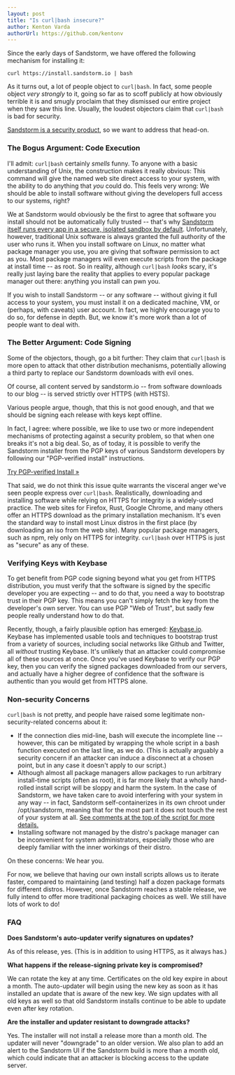 ```yaml
---
layout: post
title: "Is curl|bash insecure?"
author: Kenton Varda
authorUrl: https://github.com/kentonv
---
```


Since the early days of Sandstorm, we have offered the following mechanism for installing it:

    curl https://install.sandstorm.io | bash

As it turns out, a lot of people object to `curl|bash`. In fact, some people object *very strongly* to it, going so far as to scoff publicly at how obviously terrible it is and smugly proclaim that they dismissed our entire project when they saw this line. Usually, the loudest objectors claim that `curl|bash` is bad for security.

[Sandstorm is a security product](https://docs.sandstorm.io/en/latest/developing/security-practices/), so we want to address that head-on.

### The Bogus Argument: Code Execution

I'll admit: `curl|bash` certainly _smells_ funny. To anyone with a basic understanding of Unix, the construction makes it really obvious: This command will give the named web site direct access to your system, with the ability to do anything that _you_ could do. This feels very wrong: We should be able to install software without giving the developers full access to our systems, right?

We at Sandstorm would obviously be the first to agree that software you install should not be automatically fully trusted -- that's why [Sandstorm itself runs every app in a secure, isolated sandbox by default](https://docs.sandstorm.io/en/latest/developing/security-practices/#fine-grained-isolation). Unfortunately, however, traditional Unix software is always granted the full authority of the user who runs it. When you install software on Linux, no matter what package manager you use, you are giving that software permission to act as you. Most package managers will even execute scripts from the package at install time -- as root. So in reality, although `curl|bash` _looks_ scary, it's really just laying bare the reality that applies to every popular package manager out there: anything you install can pwn you.

If you wish to install Sandstorm -- or any software -- without giving it full access to your system, you must install it on a dedicated machine, VM, or (perhaps, with caveats) user account. In fact, we highly encourage you to do so, for defense in depth. But, we know it's more work than a lot of people want to deal with.

### The Better Argument: Code Signing

Some of the objectors, though, go a bit further: They claim that `curl|bash` is more open to attack that other distribution mechanisms, potentially allowing a third party to replace our Sandstorm downloads with evil ones.

Of course, all content served by sandstorm.io -- from software downloads to our blog -- is served strictly over HTTPS (with HSTS).

Various people argue, though, that this is not good enough, and that we should be signing each release with keys kept offline.

In fact, I agree: where possible, we like to use two or more independent mechanisms of protecting against a security problem, so that when one breaks it's not a big deal. So, as of today, it is possible to verify the Sandstorm installer from the PGP keys of various Sandstorm developers by following our "PGP-verified install" instructions.

<a class="linkbutton" href="https://docs.sandstorm.io/en/latest/install/#option-3-pgp-verified-install">Try PGP-verified Install »</a>

That said, we do not think this issue quite warrants the visceral anger we've seen people express over `curl|bash`. Realistically, downloading and installing software while relying on HTTPS for integrity is a widely-used practice. The web sites for Firefox, Rust, Google Chrome, and many others offer an HTTPS download as the primary installation mechanism. It's even the standard way to install most Linux distros in the first place (by downloading an iso from the web site). Many popular package managers, such as npm, rely only on HTTPS for integrity. `curl|bash` over HTTPS is just as "secure" as any of these.

### Verifying Keys with Keybase

To get benefit from PGP code signing beyond what you get from HTTPS distribution, you must verify that the software is signed by the specific developer you are expecting -- and to do that, you need a way to bootstrap trust in their PGP key. This means you can't simply fetch the key from the developer's own server. You can use PGP "Web of Trust", but sadly few people really understand how to do that.

Recently, though, a fairly plausible option has emerged: [Keybase.io](https://keybase.io). Keybase has implemented usable tools and techniques to bootstrap trust from a variety of sources, including social networks like Github and Twitter, all *without* trusting Keybase. It's unlikely that an attacker could compromise all of these sources at once. Once you've used Keybase to verify our PGP key, then you can verify the signed packages downloaded from our servers, and actually have a higher degree of confidence that the software is authentic than you would get from HTTPS alone.

### Non-security Concerns

`curl|bash` is not pretty, and people have raised some legitimate non-security-related concerns about it:

* If the connection dies mid-line, bash will execute the incomplete line -- however, this can be mitigated by wrapping the whole script in a bash function executed on the last line, as we do. (This is actually arguably a security concern if an attacker can induce a disconnect at a chosen point, but in any case it doesn't apply to our script.)
* Although almost all package managers allow packages to run arbitrary install-time scripts (often as root), it is far more likely that a wholly hand-rolled install script will be sloppy and harm the system. In the case of Sandstorm, we have taken care to avoid interfering with your system in any way -- in fact, Sandstorm self-containerizes in its own chroot under /opt/sandstorm, meaning that for the most part it does not touch the rest of your system at all. [See comments at the top of the script for more details.](https://install.sandstorm.io)
* Installing software not managed by the distro's package manager can be inconvenient for system administrators, especially those who are deeply familiar with the inner workings of their distro.

On these concerns: We hear you.

For now, we believe that having our own install scripts allows us to iterate faster, compared to maintaining (and testing) half a dozen package formats for different distros. However, once Sandstorm reaches a stable release, we fully intend to offer more traditional packaging choices as well. We still have lots of work to do!

### FAQ

**Does Sandstorm's auto-updater verify signatures on updates?**

As of this release, yes. (This is in addition to using HTTPS, as it always has.)

**What happens if the release-signing private key is compromised?**

We can rotate the key at any time. Certificates on the old key expire in about a month. The auto-updater will begin using the new key as soon as it has installed an update that is aware of the new key. We sign updates with all old keys as well so that old Sandstorm installs continue to be able to update even after key rotation.

**Are the installer and updater resistant to downgrade attacks?**

Yes. The installer will not install a release more than a month old. The updater will never "downgrade" to an older version. We also plan to add an alert to the Sandstorm UI if the Sandstorm build is more than a month old, which could indicate that an attacker is blocking access to the update server.
